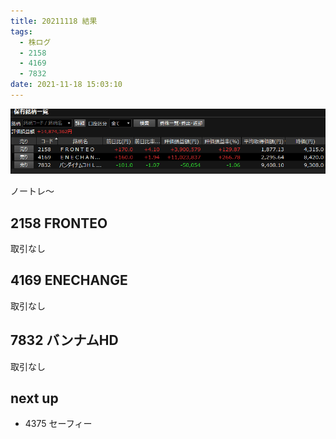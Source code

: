 ```yaml
---
title: 20211118 結果
tags:
  - 株ログ
  - 2158
  - 4169
  - 7832
date: 2021-11-18 15:03:10
---
```


![i](/kab/img/20211118000.png)

ノートレ～

## 2158 FRONTEO

取引なし

## 4169 ENECHANGE

取引なし

## 7832 バンナムHD

取引なし

## next up

- 4375 セーフィー
